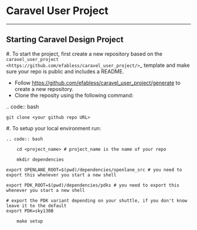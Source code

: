 # Caravel User Project

---------------------
Starting Caravel Design Project
---------------------

#. To start the project, first create a new repository based on the `caravel_user_project <https://github.com/efabless/caravel_user_project/>`_ template and make sure your repo is public and includes a README.

   *   Follow https://github.com/efabless/caravel_user_project/generate to create a new repository.
   *   Clone the reposity using the following command:
   
   .. code:: bash
    
	git clone <your github repo URL>
	
#.  To setup your local environment run:

    .. code:: bash
    
    	cd <project_name> # project_name is the name of your repo
	
    	mkdir dependencies
	
	export OPENLANE_ROOT=$(pwd)/dependencies/openlane_src # you need to export this whenever you start a new shell
	
	export PDK_ROOT=$(pwd)/dependencies/pdks # you need to export this whenever you start a new shell

	# export the PDK variant depending on your shuttle, if you don't know leave it to the default
	export PDK=sky130B

        make setup
